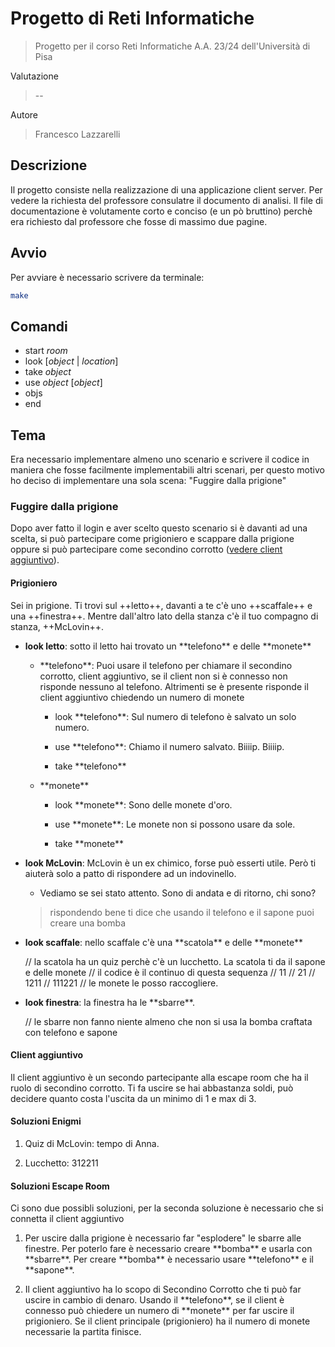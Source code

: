 # Progetto di Reti Informatiche

> Progetto per il corso Reti Informatiche A.A. 23/24 dell'Università di Pisa

Valutazione

> --

Autore

> Francesco Lazzarelli

## Descrizione

Il progetto consiste nella realizzazione di una applicazione client server. Per vedere la richiesta del professore consulatre il documento di analisi.
Il file di documentazione è volutamente corto e conciso (e un pò bruttino) perchè era richiesto dal professore che fosse di massimo due pagine.

## Avvio

Per avviare è necessario scrivere da terminale:

```bash
make 
```

## Comandi

* start *room*
* look [*object* | *location*]
* take *object*
* use *object* [*object*] 
* objs 
* end

## Tema

Era necessario implementare almeno uno scenario e scrivere il codice in maniera che fosse facilmente implementabili altri scenari, per questo motivo ho deciso di implementare una sola scena: "Fuggire dalla prigione"

### Fuggire dalla prigione

Dopo aver fatto il login e aver scelto questo scenario si è davanti ad una scelta, si può partecipare come prigioniero e scappare dalla prigione oppure si può partecipare come secondino corrotto ([vedere client aggiuntivo](#client-aggiuntivo)).

#### Prigioniero

Sei in prigione. Ti trovi sul \+\+letto\+\+, davanti a te c'è uno \+\+scaffale\+\+ e una \+\+finestra\+\+. Mentre dall'altro lato della stanza c'è il tuo compagno di stanza, \+\+McLovin\+\+. 

* **look letto**: sotto il letto hai trovato un \*\*telefono\*\* e delle \*\*monete\*\*

    * \*\*telefono\*\*: Puoi usare il telefono per chiamare il secondino corrotto, client aggiuntivo, se il client non si è connesso non risponde nessuno al telefono. Altrimenti se è presente risponde il client aggiuntivo chiedendo un numero di monete
        
        * look \*\*telefono\*\*: Sul numero di telefono è salvato un solo numero.

        * use \*\*telefono\*\*: Chiamo il numero salvato. Biiiip. Biiiip. 

        * take \*\*telefono\*\*                        

    * \*\*monete\*\*

        * look \*\*monete\*\*: Sono delle monete d'oro.

        * use \*\*monete\*\*: Le monete non si possono usare da sole.

        * take \*\*monete\*\*    

* **look McLovin**: McLovin è un ex chimico, forse può esserti utile. Però ti aiuterà solo a patto di rispondere ad un indovinello.

    * Vediamo se sei stato attento. Sono di andata e di ritorno, chi sono? 

    > rispondendo bene ti dice che usando il telefono e il sapone puoi creare una bomba

* **look scaffale**: nello scaffale c'è una \*\*scatola\*\* e delle \*\*monete\*\*

    // la scatola ha un quiz perchè c'è un lucchetto. La scatola ti da il sapone e delle monete
    // il codice è il continuo di questa sequenza
    // 11
    // 21
    // 1211
    // 111221
    // le monete le posso raccogliere.

* **look finestra**: la finestra ha le \*\*sbarre\*\*.

    // le sbarre non fanno niente almeno che non si usa la bomba craftata con telefono e sapone

#### Client aggiuntivo

Il client aggiuntivo è un secondo partecipante alla escape room che ha il ruolo di secondino corrotto. Ti fa uscire se hai abbastanza soldi, può decidere quanto costa l'uscita da un minimo di 1 e max di 3.

#### Soluzioni Enigmi

1. Quiz di McLovin: tempo di Anna.

2. Lucchetto: 312211

#### Soluzioni Escape Room

Ci sono due possibli soluzioni, per la seconda soluzione è necessario che si connetta il client aggiuntivo

1. Per uscire dalla prigione è necessario far "esplodere" le sbarre alle finestre. Per poterlo fare è necessario creare \*\*bomba\*\* e usarla con \*\*sbarre\*\*.
Per creare \*\*bomba\*\* è necessario usare \*\*telefono\*\* e il \*\*sapone\*\*.

2. Il client aggiuntivo ha lo scopo di Secondino Corrotto che ti può far uscire in cambio di denaro. Usando il \*\*telefono\*\*, se il client è connesso può chiedere un numero di \*\*monete\*\* per far uscire il prigioniero. Se il client principale (prigioniero) ha il numero di monete necessarie la partita finisce.
